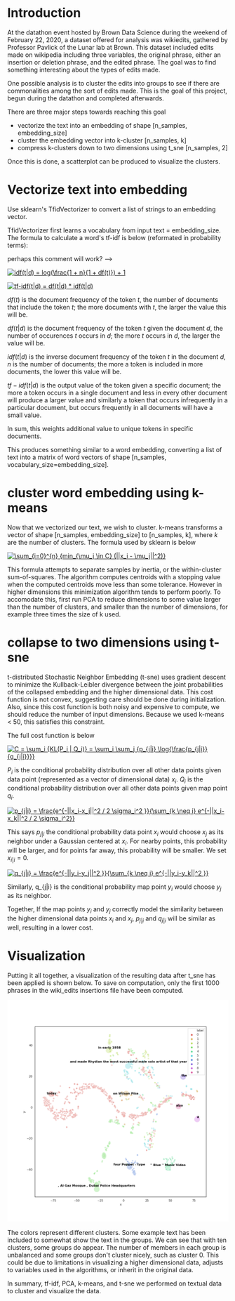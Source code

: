 
# Introduction

At the datathon event hosted by Brown Data Science during the weekend of February 22, 2020,
a dataset offered for analysis was wikiedits, gathered by Professor Pavlick of the Lunar lab
at Brown. This dataset included edits made on wikipedia including three variables, the original phrase, either an insertion or deletion phrase, and the edited phrase. The goal was to find something interesting about the types of edits made.

One possible analysis is to cluster the edits into groups to see if there are commonalities
among the sort of edits made. This is the goal of this project, begun during the datathon
and completed afterwards.

There are three major steps towards reaching this goal
 - vectorize the text into an embedding of shape [n_samples, embedding_size]
 - cluster the embedding vector into k-cluster [n_samples, k]
 - compress k-clusters down to two dimensions using t_sne [n_samples, 2]

Once this is done, a scatterplot can be produced to visualize the clusters.


# Vectorize text into embedding

Use sklearn's TfidVectorizer to convert a list of strings to an embedding vector.

TfidVectorizer first learns a vocabulary from input text = embedding_size. The formula to
calculate a word's tf-idf is below (reformated in probability terms):

 perhaps this comment will work? -->

<!--
\[
idf(t|d) = log(\frac{1 + n}{1 + df(t)}) + 1
\[
-->

<a href="https://www.codecogs.com/eqnedit.php?latex=idf(t|d)&space;=&space;log(\frac{1&space;&plus;&space;n}{1&space;&plus;&space;df(t)})&space;&plus;&space;1" target="_blank"><img src="https://latex.codecogs.com/gif.latex?idf(t|d)&space;=&space;log(\frac{1&space;&plus;&space;n}{1&space;&plus;&space;df(t)})&space;&plus;&space;1" title="idf(t|d) = log(\frac{1 + n}{1 + df(t)}) + 1" /></a>

<!-- \[
tf-idf(t|d) = df(t|d) * idf(t|d)
\] -->

<a href="https://www.codecogs.com/eqnedit.php?latex=tf-idf(t|d)&space;=&space;df(t|d)&space;*&space;idf(t|d)" target="_blank"><img src="https://latex.codecogs.com/gif.latex?tf-idf(t|d)&space;=&space;df(t|d)&space;*&space;idf(t|d)" title="tf-idf(t|d) = df(t|d) * idf(t|d)" /></a>

$df(t)$ is the document frequency of the token $t$, the number of documents that include the token $t$; the more documents with $t$, the larger the value this will be.

$df(t|d)$ is the document frequency of the token $t$ given the document $d$, the number of occurences $t$ occurs in $d$; the more $t$ occurs in $d$, the larger the value will be.

$idf(t|d)$ is the inverse document frequency of the token $t$ in the document $d$, $n$ is the number of documents; the more a token is included in more documents, the lower this value will be.

$tf-idf(t|d)$ is the output value of the token given a specific document; the more a token occurs in a single document and less in every other document will produce a larger value and similarly a token that occurs infrequently in a particular document, but occurs frequently in all documents will have a small value.

In sum, this weights additional value to unique tokens in specific documents.

This produces something similar to a word embedding, converting a list of text into a matrix
of word vectors of shape [n_samples, vocabulary_size=embedding_size].


# cluster word embedding using k-means

Now that we vectorized our text, we wish to cluster. k-means transforms a vector of shape
[n_samples, embedding_size] to [n_samples, k], where $k$ are the number of clusters. The
formula used by sklearn is below

<!-- \[
 \sum_{i=0}^{n} {min_{\mu_j \in C} (||x_i - \mu_j||^2)}
\] -->

<a href="https://www.codecogs.com/eqnedit.php?latex=\sum_{i=0}^{n}&space;{min_{\mu_j&space;\in&space;C}&space;(||x_i&space;-&space;\mu_j||^2)}" target="_blank"><img src="https://latex.codecogs.com/gif.latex?\sum_{i=0}^{n}&space;{min_{\mu_j&space;\in&space;C}&space;(||x_i&space;-&space;\mu_j||^2)}" title="\sum_{i=0}^{n} {min_{\mu_j \in C} (||x_i - \mu_j||^2)}" /></a>

This formula attempts to separate samples by inertia, or the within-cluster sum-of-squares. The
algorithm computes centroids with a stopping value when the computed centroids move less than
some tolerance. However in higher dimensions this minimization algorithm tends to perform poorly.
To accomodate this, first run PCA to reduce dimensions to some value larger than the number of clusters,
and smaller than the number of dimensions, for example three times the size of k used.

# collapse to two dimensions using t-sne

t-distributed Stochastic Neighbor Embedding (t-sne) uses gradient descent to minimize the Kullback-Leibler divergence between
the joint probabilities of the collapsed embedding and the higher dimensional data. This cost function
is not convex, suggesting care should be done during initialization. Also, since this cost function is
both noisy and expensive to compute, we should reduce the number of input dimensions. Because we used
k-means < 50, this satisfies this constraint.

The full cost function is below

<!-- \[
 C = \sum_i {KL(P_i | Q_i)} = \sum_i \sum_j {p_{j|i} \log{\frac{p_{j|i}}{q_{j|i}}}} 
\] -->

<a href="https://www.codecogs.com/eqnedit.php?latex=C&space;=&space;\sum_i&space;{KL(P_i&space;|&space;Q_i)}&space;=&space;\sum_i&space;\sum_j&space;{p_{j|i}&space;\log{\frac{p_{j|i}}{q_{j|i}}}}" target="_blank"><img src="https://latex.codecogs.com/gif.latex?C&space;=&space;\sum_i&space;{KL(P_i&space;|&space;Q_i)}&space;=&space;\sum_i&space;\sum_j&space;{p_{j|i}&space;\log{\frac{p_{j|i}}{q_{j|i}}}}" title="C = \sum_i {KL(P_i | Q_i)} = \sum_i \sum_j {p_{j|i} \log{\frac{p_{j|i}}{q_{j|i}}}}" /></a>

$P_i$ is the conditional probability distribution over all other data points given data point (represented
as a vector of dimensional data) $x_i$. $Q_i$ is the conditional probability distribution over all other
data points given map point $q_i$.

<!-- \[
 p_{j|i} = \frac{e^{-||x_i-x_j||^2 / 2 \sigma_i^2 }}{\sum_{k \neq i} e^{-||x_i-x_k||^2 / 2 \sigma_i^2}}
\] -->

<a href="https://www.codecogs.com/eqnedit.php?latex=p_{j|i}&space;=&space;\frac{e^{-||x_i-x_j||^2&space;/&space;2&space;\sigma_i^2&space;}}{\sum_{k&space;\neq&space;i}&space;e^{-||x_i-x_k||^2&space;/&space;2&space;\sigma_i^2}}" target="_blank"><img src="https://latex.codecogs.com/gif.latex?p_{j|i}&space;=&space;\frac{e^{-||x_i-x_j||^2&space;/&space;2&space;\sigma_i^2&space;}}{\sum_{k&space;\neq&space;i}&space;e^{-||x_i-x_k||^2&space;/&space;2&space;\sigma_i^2}}" title="p_{j|i} = \frac{e^{-||x_i-x_j||^2 / 2 \sigma_i^2 }}{\sum_{k \neq i} e^{-||x_i-x_k||^2 / 2 \sigma_i^2}}" /></a>

This says $p_{j|i}$ the conditional probability data point $x_i$ would choose $x_j$ as its neighbor under
a Gaussian centered at $x_i$. For nearby points, this probability will be larger, and for points far away,
this probability will be smaller. We set $x_{i|i} = 0$.

<!-- \[
 q_{j|i} = \frac{e^{-||y_i-y_j||^2  }}{\sum_{k \neq i} e^{-||y_i-y_k||^2 }}
\] -->

<a href="https://www.codecogs.com/eqnedit.php?latex=q_{j|i}&space;=&space;\frac{e^{-||y_i-y_j||^2&space;}}{\sum_{k&space;\neq&space;i}&space;e^{-||y_i-y_k||^2&space;}}" target="_blank"><img src="https://latex.codecogs.com/gif.latex?q_{j|i}&space;=&space;\frac{e^{-||y_i-y_j||^2&space;}}{\sum_{k&space;\neq&space;i}&space;e^{-||y_i-y_k||^2&space;}}" title="q_{j|i} = \frac{e^{-||y_i-y_j||^2 }}{\sum_{k \neq i} e^{-||y_i-y_k||^2 }}" /></a>

Similarly, q_{j|i} is the conditional probability map point $y_i$ would choose $y_j$ as its neighbor.

Together, If the map points $y_i$ and $y_j$ correctly model the similarity between the higher dimensional
data points $x_i$ and $x_j$, $p_{j|i}$ and $q_{j|i}$ will be similar as well, resulting in a lower cost.

# Visualization

Putting it all together, a visualization of the resulting data after t_sne has been applied is shown below.
To save on computation, only the first 1000 phrases in the wiki_edits insertions file have been computed.

![cluster_n10_i00_saved.png](atomic-edit-challenge/cluster_n10_i00_saved.png?raw=true "cluster_n10" )

The colors represent different clusters. Some example text has been included to somewhat show the text in
the groups. We can see that with ten clusters, some groups do appear. The number of members in each
group is unbalanced and some groups don't cluster nicely, such as cluster 0. This could be due to
limitations in visualizing a higher dimensional data, adjusts to variables used in the algorithms,
or inherit in the original data.

In summary, tf-idf, PCA, k-means, and t-sne we performed on textual data to cluster and visualize the data.